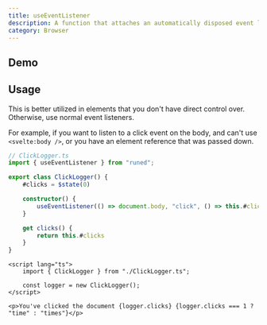 ```yaml
---
title: useEventListener
description: A function that attaches an automatically disposed event listener.
category: Browser
---
```


<script>
import Demo from '$lib/components/demos/use-event-listener.svelte';
</script>

## Demo

<Demo />

## Usage

This is better utilized in elements that you don't have direct control over. Otherwise, use normal
event listeners.

For example, if you want to listen to a click event on the body, and can't use `<svelte:body />`, or
you have an element reference that was passed down.

```ts
// ClickLogger.ts
import { useEventListener } from "runed";

export class ClickLogger() {
	#clicks = $state(0)

	constructor() {
		useEventListener(() => document.body, "click", () => this.#clicks++);
	}

	get clicks() {
		return this.#clicks
	}
}
```

```svelte
<script lang="ts">
	import { ClickLogger } from "./ClickLogger.ts";

	const logger = new ClickLogger();
</script>

<p>You've clicked the document {logger.clicks} {logger.clicks === 1 ? "time" : "times"}</p>
```
